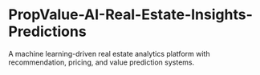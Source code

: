 # PropValue-AI-Real-Estate-Insights-Predictions
A machine learning-driven real estate analytics platform with recommendation, pricing, and value prediction systems.
